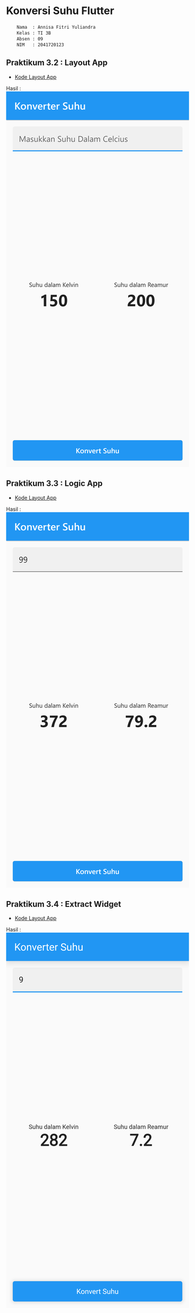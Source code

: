 # Konversi Suhu Flutter

        Nama  : Annisa Fitri Yuliandra
        Kelas : TI 3B
        Absen : 09
        NIM   : 2041720123

## Praktikum 3.2 : Layout App
- [Kode Layout App](https://github.com/AnnisaFitry/konversi_suhu_flutter/commit/193c1f14905f99129285e4ddf271a3c84357b5b3)

Hasil : ![](images/1.png)

## Praktikum 3.3 : Logic App
- [Kode Layout App](https://github.com/AnnisaFitry/konversi_suhu_flutter/commit/b1f3b72df48bb4f4838a1ed6836aa0a9c4d54b47)

Hasil : ![](images/2.png)

## Praktikum 3.4 : Extract Widget
- [Kode Layout App](https://github.com/AnnisaFitry/konversi_suhu_flutter/commit/4dba2cc53c4712832fab16c453b12ed6b4e57065)

Hasil : ![](images/3.png)

